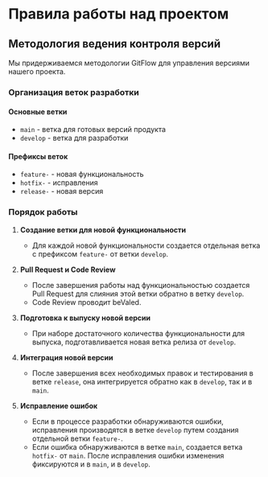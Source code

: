 # Правила работы над проектом

## Методология ведения контроля версий

Мы придерживаемся методологии GitFlow для управления версиями нашего проекта.

### Организация веток разработки

#### Основные ветки

- `main` - ветка для готовых версий продукта
- `develop` - ветка для разработки

#### Префиксы веток

- `feature-` - новая функциональность
- `hotfix-` - исправления
- `release-` - новая версия

### Порядок работы

1. **Создание ветки для новой функциональности**

   - Для каждой новой функциональности создается отдельная ветка с префиксом `feature-` от ветки `develop`.

2. **Pull Request и Code Review**

   - После завершения работы над функциональностью создается Pull Request для слияния этой ветки обратно в ветку `develop`.
   - Code Review проводит beValed.

3. **Подготовка к выпуску новой версии**

   - При наборе достаточного количества функциональности для выпуска, подготавливается новая ветка релиза от `develop`.

4. **Интеграция новой версии**

   - После завершения всех необходимых правок и тестирования в ветке `release`, она интегрируется обратно как в `develop`, так и в `main`.

5. **Исправление ошибок**
   - Если в процессе разработки обнаруживаются ошибки, исправления производятся в ветке `develop` путем создания отдельной ветки `feature-`.
   - Если ошибка обнаруживаются в ветке `main`, создается ветка `hotfix-` от `main`. После исправления ошибки изменения фиксируются и в `main`, и в `develop`.
